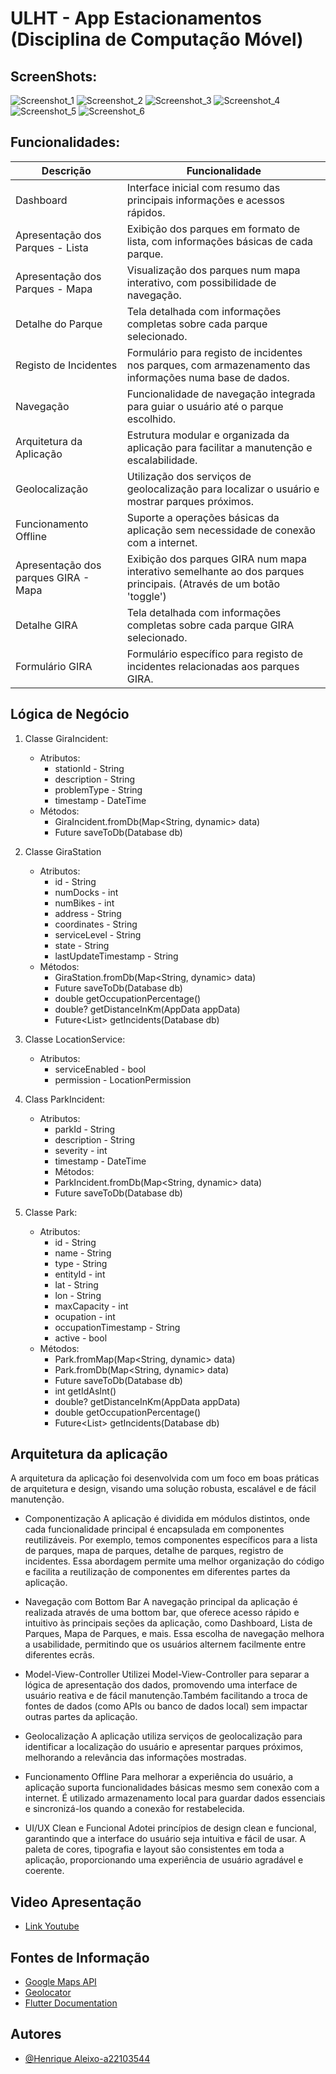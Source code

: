 # ULHT - App Estacionamentos (Disciplina de Computação Móvel)

## ScreenShots:
![Screenshot_1](https://github.com/al3x-13/emel-parking-app-henrique/assets/95305819/e9f7ce79-1054-4c67-92c8-d5fad0244f2a)
![Screenshot_2](https://github.com/al3x-13/emel-parking-app-henrique/assets/95305819/a7ce1ec1-c793-49d7-8b35-ab08045fe426)
![Screenshot_3](https://github.com/al3x-13/emel-parking-app-henrique/assets/95305819/305e06e2-36c2-41f5-8e1e-29eb4eeccccf)
![Screenshot_4](https://github.com/al3x-13/emel-parking-app-henrique/assets/95305819/fcd2960b-f52a-4c11-8cec-0f96c0fa70eb)
![Screenshot_5](https://github.com/al3x-13/emel-parking-app-henrique/assets/95305819/22558975-def0-414f-8c8a-2e0f99ddb5c3)
![Screenshot_6](https://github.com/al3x-13/emel-parking-app-henrique/assets/95305819/548c41f8-4e45-4d0e-848a-22f274c36090)


## Funcionalidades:
| Descrição                        | Funcionalidade
|----------------------------------|----------------------------------
| Dashboard                        | Interface inicial com resumo das principais informações e acessos rápidos.
| Apresentação dos Parques - Lista | Exibição dos parques em formato de lista, com informações básicas de cada parque.
| Apresentação dos Parques - Mapa  | Visualização dos parques num mapa interativo, com possibilidade de navegação.
| Detalhe do Parque                | Tela detalhada com informações completas sobre cada parque selecionado.
| Registo de Incidentes            | Formulário para registo de incidentes nos parques, com armazenamento das informações numa base de dados.
| Navegação                        | Funcionalidade de navegação integrada para guiar o usuário até o parque escolhido.
| Arquitetura da Aplicação         | Estrutura modular e organizada da aplicação para facilitar a manutenção e escalabilidade.
| Geolocalização                   | Utilização dos serviços de geolocalização para localizar o usuário e mostrar parques próximos.
| Funcionamento Offline            | Suporte a operações básicas da aplicação sem necessidade de conexão com a internet.
| Apresentação dos parques GIRA - Mapa| Exibição dos parques GIRA num mapa interativo semelhante ao dos parques principais. (Através de um botão 'toggle')
| Detalhe GIRA                     |Tela detalhada com informações completas sobre cada parque GIRA selecionado.
| Formulário GIRA                  | Formulário específico para registo de incidentes relacionadas aos parques GIRA.

## Lógica de Negócio

1. Classe GiraIncident:
    - Atributos:
        * stationId - String
        * description - String
        * problemType - String
        * timestamp - DateTime
    - Métodos:
        * GiraIncident.fromDb(Map<String, dynamic> data)
        * Future<bool> saveToDb(Database db)

2. Classe GiraStation
    - Atributos:
        * id - String
        * numDocks - int
        * numBikes - int
        * address - String
        * coordinates - String
        * serviceLevel - String
        * state - String
        * lastUpdateTimestamp - String
    - Métodos:
        * GiraStation.fromDb(Map<String, dynamic> data)
        * Future<bool> saveToDb(Database db)
        * double getOccupationPercentage()
        * double? getDistanceInKm(AppData appData)
        * Future<List<GiraIncident>> getIncidents(Database db)

3. Classe LocationService:
    - Atributos:
        * serviceEnabled - bool
        * permission - LocationPermission

4. Class ParkIncident:
    - Atributos:
        * parkId - String
        * description - String
        * severity - int
        * timestamp - DateTime
        - Métodos:
        * ParkIncident.fromDb(Map<String, dynamic> data)
        * Future<bool> saveToDb(Database db)

5. Classe Park:
    - Atributos:
        * id - String
        * name - String
        * type - String
        * entityId - int
        * lat - String
        * lon - String
        * maxCapacity - int
        * ocupation - int
        * occupationTimestamp - String
        * active - bool
    - Métodos:
        * Park.fromMap(Map<String, dynamic> data)
        * Park.fromDb(Map<String, dynamic> data)
        * Future<bool> saveToDb(Database db)
        * int getIdAsInt()
        * double? getDistanceInKm(AppData appData)
        * double getOccupationPercentage()
        * Future<List<ParkIncident>> getIncidents(Database db) 

## Arquitetura da aplicação
A arquitetura da aplicação foi desenvolvida com um foco em boas práticas de arquitetura e design, visando uma solução robusta, escalável e de fácil manutenção. 

- Componentização
A aplicação é dividida em módulos distintos, onde cada funcionalidade principal é encapsulada em componentes reutilizáveis. Por exemplo, temos componentes específicos para a lista de parques, mapa de parques, detalhe de parques, registro de incidentes. Essa abordagem permite uma melhor organização do código e facilita a reutilização de componentes em diferentes partes da aplicação.

- Navegação com Bottom Bar
A navegação principal da aplicação é realizada através de uma bottom bar, que oferece acesso rápido e intuitivo às principais seções da aplicação, como Dashboard, Lista de Parques, Mapa de Parques, e mais. Essa escolha de navegação melhora a usabilidade, permitindo que os usuários alternem facilmente entre diferentes ecrãs.

- Model-View-Controller
Utilizei Model-View-Controller para separar a lógica de apresentação dos dados, promovendo uma interface de usuário reativa e de fácil manutenção.Também facilitando a troca de fontes de dados (como APIs ou banco de dados local) sem impactar outras partes da aplicação.

- Geolocalização
A aplicação utiliza serviços de geolocalização para identificar a localização do usuário e apresentar parques próximos, melhorando a relevância das informações mostradas.

- Funcionamento Offline
Para melhorar a experiência do usuário, a aplicação suporta funcionalidades básicas mesmo sem conexão com a internet. É utilizado armazenamento local para guardar dados essenciais e sincronizá-los quando a conexão for restabelecida.

- UI/UX Clean e Funcional
Adotei princípios de design clean e funcional, garantindo que a interface do usuário seja intuitiva e fácil de usar. A paleta de cores, tipografia e layout são consistentes em toda a aplicação, proporcionando uma experiência de usuário agradável e coerente.

## Video Apresentação
- [Link Youtube](https://youtu.be/Q6RF7s3jduU)

## Fontes de Informação
- [Google Maps API](https://developers.google.com/maps?hl=pt-br)
- [Geolocator](https://pub.dev/packages/geolocator)
- [Flutter Documentation](https://docs.flutter.dev/)

## Autores
- [@Henrique Aleixo-a22103544](https://github.com/Henrique-Aleixo)


